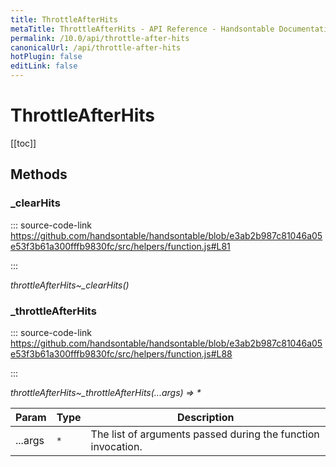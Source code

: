 ```yaml
---
title: ThrottleAfterHits
metaTitle: ThrottleAfterHits - API Reference - Handsontable Documentation
permalink: /10.0/api/throttle-after-hits
canonicalUrl: /api/throttle-after-hits
hotPlugin: false
editLink: false
---
```


# ThrottleAfterHits

[[toc]]
## Methods

### _clearHits
  
::: source-code-link https://github.com/handsontable/handsontable/blob/e3ab2b987c81046a05e53f3b61a300fffb9830fc/src/helpers/function.js#L81

:::

_throttleAfterHits~\_clearHits()_



### _throttleAfterHits
  
::: source-code-link https://github.com/handsontable/handsontable/blob/e3ab2b987c81046a05e53f3b61a300fffb9830fc/src/helpers/function.js#L88

:::

_throttleAfterHits~\_throttleAfterHits(...args) ⇒ \*_


| Param | Type | Description |
| --- | --- | --- |
| ...args | `*` | The list of arguments passed during the function invocation. |


